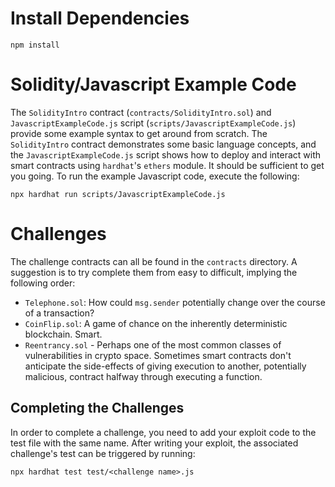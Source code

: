 # Install Dependencies

`npm install`

# Solidity/Javascript Example Code

The `SolidityIntro` contract (`contracts/SolidityIntro.sol`) and `JavascriptExampleCode.js` script (`scripts/JavascriptExampleCode.js`) provide some example syntax to get around from scratch. The `SolidityIntro` contract demonstrates some basic language concepts, and the `JavascriptExampleCode.js` script shows how to deploy and interact with smart contracts using `hardhat`'s `ethers` module. It should be sufficient to get you going. To run the example Javascript code, execute the following:

`npx hardhat run scripts/JavascriptExampleCode.js`

# Challenges

The challenge contracts can all be found in the `contracts` directory. A suggestion is to try complete them from easy to difficult, implying the following order:

* `Telephone.sol`: How could `msg.sender` potentially change over the course of a transaction?
* `CoinFlip.sol`: A game of chance on the inherently deterministic blockchain. Smart.
* `Reentrancy.sol` - Perhaps one of the most common classes of vulnerabilities in crypto space. Sometimes smart contracts don't anticipate the side-effects of giving execution to another, potentially malicious, contract halfway through executing a function.

## Completing the Challenges

In order to complete a challenge, you need to add your exploit code to the test file with the same name. After writing your exploit, the associated challenge's test can be triggered by running:

`npx hardhat test test/<challenge name>.js`
